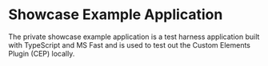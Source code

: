 # Showcase Example Application

The private showcase example application is a test harness application built with TypeScript and MS Fast and is used to test out the Custom Elements Plugin (CEP) locally.
